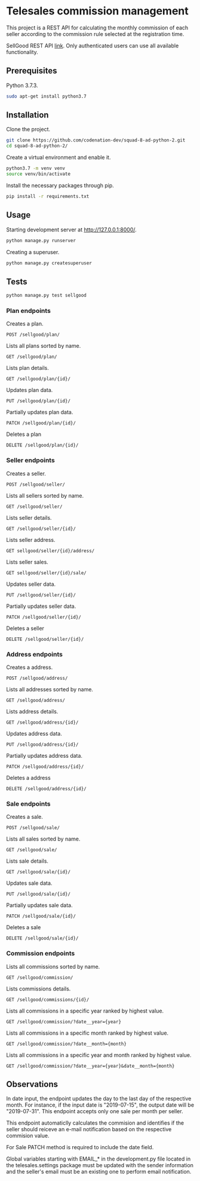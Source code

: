 # Telesales commission management

This project is a REST API for calculating the monthly commission of each seller according to the commission rule selected at the registration time.

SellGood REST API [link](https://telesale.herokuapp.com/sellgood/). Only authenticated users can use all available functionality. 

## Prerequisites

Python 3.7.3.
```bash
sudo apt-get install python3.7
```

## Installation

Clone the project.
```bash
git clone https://github.com/codenation-dev/squad-8-ad-python-2.git
cd squad-8-ad-python-2/
```

Create a virtual environment and enable it.
```bash
python3.7 -m venv venv
source venv/bin/activate
```

Install the necessary packages through pip.
```bash
pip install -r requirements.txt
```

## Usage

Starting development server at http://127.0.0.1:8000/.
```bash
python manage.py runserver
```
Creating a superuser.
```bash
python manage.py createsuperuser
```

## Tests

```bash
python manage.py test sellgood
```

### Plan endpoints

Creates a plan.
```
POST /sellgood/plan/
```
Lists all plans sorted by name.
```
GET /sellgood/plan/
```
Lists plan details.
```
GET /sellgood/plan/{id}/
```
Updates plan data.
```
PUT /sellgood/plan/{id}/
```
Partially updates plan data.
```
PATCH /sellgood/plan/{id}/
```
Deletes a plan
```
DELETE /sellgood/plan/{id}/
```

### Seller endpoints

Creates a seller.
```
POST /sellgood/seller/
```
Lists all sellers sorted by name.
```
GET /sellgood/seller/
```
Lists seller details.
```
GET /sellgood/seller/{id}/
```
Lists seller address.
```
GET sellgood/seller/{id}/address/
```
Lists seller sales.
```
GET sellgood/seller/{id}/sale/
```
Updates seller data.
```
PUT /sellgood/seller/{id}/
```
Partially updates seller data.
```
PATCH /sellgood/seller/{id}/
```
Deletes a seller
```
DELETE /sellgood/seller/{id}/
```

### Address endpoints

Creates a address.
```
POST /sellgood/address/
```
Lists all addresses sorted by name.
```
GET /sellgood/address/
```
Lists address details.
```
GET /sellgood/address/{id}/
```
Updates address data.
```
PUT /sellgood/address/{id}/
```
Partially updates address data.
```
PATCH /sellgood/address/{id}/
```
Deletes a address
```
DELETE /sellgood/address/{id}/
```

### Sale endpoints

Creates a sale.
```
POST /sellgood/sale/
```
Lists all sales sorted by name.
```
GET /sellgood/sale/
```
Lists sale details.
```
GET /sellgood/sale/{id}/
```
Updates sale data.
```
PUT /sellgood/sale/{id}/
```
Partially updates sale data.
```
PATCH /sellgood/sale/{id}/
```
Deletes a sale
```
DELETE /sellgood/sale/{id}/
```

### Commission endpoints

Lists all commissions sorted by name.
```
GET /sellgood/commission/
```
Lists commissions details.
```
GET /sellgood/commissions/{id}/
```
Lists all commissions in a specific year ranked by highest value.
```
GET /sellgood/commission/?date__year={year}
```
Lists all commissions in a specific month ranked by highest value.
```
GET /sellgood/commission/?date__month={month}
```
Lists all commissions in a specific year and month ranked by highest value.
```
GET /sellgood/commission/?date__year={year}&date__month={month}
```

## Observations

In date input, the endpoint updates the day to the last day of the respective month. For instance, if the input date is "2019-07-15", the output date will be "2019-07-31". This endpoint accepts only one sale per month per seller.

This endpoint  automaticlly calculates the commision and identifies if the seller should reiceve an e-mail notification based on the respective commision value.

For Sale PATCH method is required to include the date field.

Global variables starting with EMAIL_* in the development.py file located in the telesales.settings package must be updated with the sender information and the seller's email must be an existing one to perform email notification.

